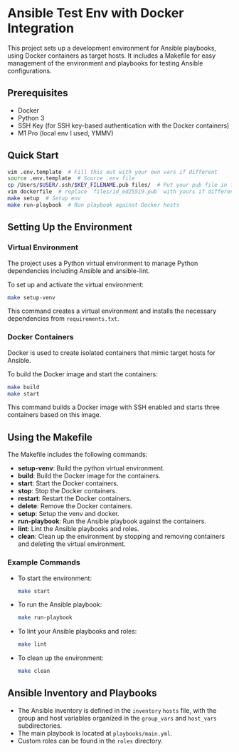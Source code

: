 # Ansible Test Env with Docker Integration

This project sets up a development environment for Ansible playbooks, using Docker containers as target hosts. It includes a Makefile for easy management of the environment and playbooks for testing Ansible configurations.

## Prerequisites

- Docker
- Python 3
- SSH Key (for SSH key-based authentication with the Docker containers)
- M1 Pro (local env I used, YMMV)

## Quick Start

```bash
vim .env.template  # Fill this out with your own vars if different
source .env.template  # Source .env file
cp /Users/$USER/.ssh/$KEY_FILENAME.pub files/  # Put your pub file in files/
vim dockerfile  # replace `files/id_ed25519.pub` with yours if different
make setup  # Setup env
make run-playbook  # Run playbook against Docker hosts
```

## Setting Up the Environment

### Virtual Environment

The project uses a Python virtual environment to manage Python dependencies including Ansible and ansible-lint.

To set up and activate the virtual environment:

```bash
make setup-venv
```

This command creates a virtual environment and installs the necessary dependencies from `requirements.txt`.

### Docker Containers

Docker is used to create isolated containers that mimic target hosts for Ansible.

To build the Docker image and start the containers:

```bash
make build
make start
```

This command builds a Docker image with SSH enabled and starts three containers based on this image.

## Using the Makefile

The Makefile includes the following commands:

- **setup-venv**: Build the python virtual environment.
- **build**: Build the Docker image for the containers.
- **start**: Start the Docker containers.
- **stop**: Stop the Docker containers.
- **restart**: Restart the Docker containers.
- **delete**: Remove the Docker containers.
- **setup**: Setup the venv and docker.
- **run-playbook**: Run the Ansible playbook against the containers.
- **lint**: Lint the Ansible playbooks and roles.
- **clean**: Clean up the environment by stopping and removing containers and deleting the virtual environment.

### Example Commands

- To start the environment:
  
  ```bash
  make start
  ```

- To run the Ansible playbook:

  ```bash
  make run-playbook
  ```

- To lint your Ansible playbooks and roles:

  ```bash
  make lint
  ```

- To clean up the environment:

  ```bash
  make clean
  ```

## Ansible Inventory and Playbooks

- The Ansible inventory is defined in the `inventory` `hosts` file, with the group and host variables organized in the `group_vars` and `host_vars` subdirectories.
- The main playbook is located at `playbooks/main.yml`.
- Custom roles can be found in the `roles` directory.
